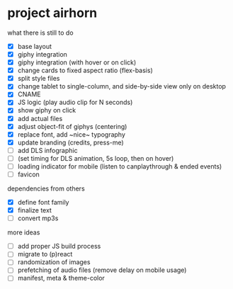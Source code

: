 # project airhorn

what there is still to do

- [x] base layout
- [x] giphy integration
- [x] giphy integration (with hover or on click)
- [x] change cards to fixed aspect ratio (flex-basis)
- [x] split style files
- [x] change tablet to single-column, and side-by-side view only on desktop
- [x] CNAME
- [x] JS logic (play audio clip for N seconds)
- [x] show giphy on click
- [x] add actual files
- [x] adjust object-fit of giphys (centering)
- [x] replace font, add ~nice~ typography
- [x] update branding (credits, press-me)
- [ ] add DLS infographic
- [ ] (set timing for DLS animation, 5s loop, then on hover)
- [ ] loading indicator for mobile (listen to canplaythrough & ended events)
- [ ] favicon

dependencies from others

- [x] define font family
- [x] finalize text
- [ ] convert mp3s

more ideas

- [ ] add proper JS build process
- [ ] migrate to (p)react
- [ ] randomization of images
- [ ] prefetching of audio files (remove delay on mobile usage)
- [ ] manifest, meta & theme-color
